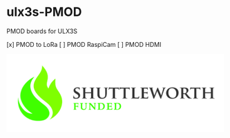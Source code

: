 # ulx3s-PMOD

PMOD boards for ULX3S

[x] PMOD to LoRa
[ ] PMOD RaspiCam
[ ] PMOD HDMI

![Founded by ShuttleworthFoudation](https://github.com/ShuttleworthFoundation/Logos/blob/master/Shuttleworth%20Funded/Shuttleworth%20Funded%20CMYK/Shuttleworth%20Funded.jpg)

